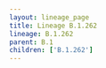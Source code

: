```yaml
---
layout: lineage_page
title: Lineage B.1.262
lineage: B.1.262
parent: B.1
children: ['B.1.262']
---
```

